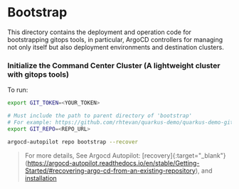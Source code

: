 # Bootstrap
This directory contains the deployment and operation code for bootstrapping gitops tools, in particular, ArgoCD controllers for managing not only itself but also deployment environments and destination clusters. 

### Initialize the Command Center Cluster (A lightweight cluster with gitops tools)
To run:
```bash
export GIT_TOKEN=<YOUR_TOKEN>

# Must include the path to parent directory of 'bootstrap'
# For example: https://github.com/rhtevan/quarkus-demo/quarkus-demo-gitops
export GIT_REPO=<REPO_URL>

argocd-autopilot repo bootstrap --recover
```
> For more details, See Argocd Autopilot: [recovery]{:target="_blank"}(https://argocd-autopilot.readthedocs.io/en/stable/Getting-Started/#recovering-argo-cd-from-an-existing-repository), and [installation](https://argocd-autopilot.readthedocs.io/en/stable/Installation-Guide/#linux-and-wsl-using-curl)

